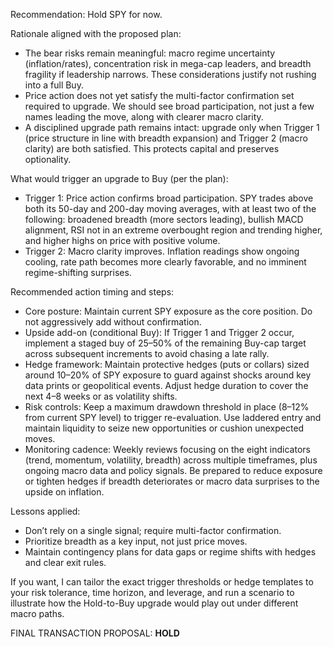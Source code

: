 Recommendation: Hold SPY for now.

Rationale aligned with the proposed plan:
- The bear risks remain meaningful: macro regime uncertainty (inflation/rates), concentration risk in mega-cap leaders, and breadth fragility if leadership narrows. These considerations justify not rushing into a full Buy.
- Price action does not yet satisfy the multi-factor confirmation set required to upgrade. We should see broad participation, not just a few names leading the move, along with clearer macro clarity.
- A disciplined upgrade path remains intact: upgrade only when Trigger 1 (price structure in line with breadth expansion) and Trigger 2 (macro clarity) are both satisfied. This protects capital and preserves optionality.

What would trigger an upgrade to Buy (per the plan):
- Trigger 1: Price action confirms broad participation. SPY trades above both its 50-day and 200-day moving averages, with at least two of the following: broadened breadth (more sectors leading), bullish MACD alignment, RSI not in an extreme overbought region and trending higher, and higher highs on price with positive volume.
- Trigger 2: Macro clarity improves. Inflation readings show ongoing cooling, rate path becomes more clearly favorable, and no imminent regime-shifting surprises.

Recommended action timing and steps:
- Core posture: Maintain current SPY exposure as the core position. Do not aggressively add without confirmation.
- Upside add-on (conditional Buy): If Trigger 1 and Trigger 2 occur, implement a staged buy of 25–50% of the remaining Buy-cap target across subsequent increments to avoid chasing a late rally.
- Hedge framework: Maintain protective hedges (puts or collars) sized around 10–20% of SPY exposure to guard against shocks around key data prints or geopolitical events. Adjust hedge duration to cover the next 4–8 weeks or as volatility shifts.
- Risk controls: Keep a maximum drawdown threshold in place (8–12% from current SPY level) to trigger re-evaluation. Use laddered entry and maintain liquidity to seize new opportunities or cushion unexpected moves.
- Monitoring cadence: Weekly reviews focusing on the eight indicators (trend, momentum, volatility, breadth) across multiple timeframes, plus ongoing macro data and policy signals. Be prepared to reduce exposure or tighten hedges if breadth deteriorates or macro data surprises to the upside on inflation.

Lessons applied:
- Don’t rely on a single signal; require multi-factor confirmation.
- Prioritize breadth as a key input, not just price moves.
- Maintain contingency plans for data gaps or regime shifts with hedges and clear exit rules.

If you want, I can tailor the exact trigger thresholds or hedge templates to your risk tolerance, time horizon, and leverage, and run a scenario to illustrate how the Hold-to-Buy upgrade would play out under different macro paths.

FINAL TRANSACTION PROPOSAL: **HOLD**